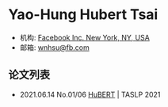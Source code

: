 # Yao-Hung Hubert Tsai

- 机构: [Facebook Inc. New York, NY, USA](../Institutions/Meta.AI.md)
- 邮箱: wnhsu@fb.com

## 论文列表

- 2021.06.14 No.01/06 [HuBERT](../Models/Speech_Representaion/2021.06.14_HuBERT.md) | TASLP 2021